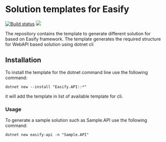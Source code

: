 # Solution templates for Easify

[![Build status](https://ci.appveyor.com/api/projects/status/4119u1859aauex0k?svg=true)](https://ci.appveyor.com/project/moattarwork/easify-templates) ![](https://img.shields.io/nuget/v/Easify.Templates.svg?style=flat-square)

The repository contains the template to generate different solution for based on Easify framework. The template generates the required structure for WebAPI based solution using dotnet cli

## Installation

To install the template for the dotnet command line use the following command:

`dotnet new --install "Easify.API::*"`

it will add the template in list of available template for cli.

### Usage

To generate a sample solution such as Sample.API use the following command:

`dotnet new easify-api -n "Sample.API"`

